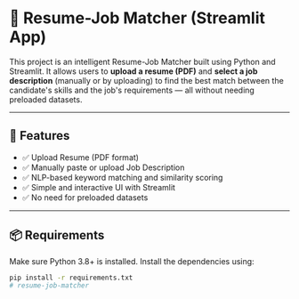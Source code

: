 # 🧠 Resume-Job Matcher (Streamlit App)

This project is an intelligent Resume-Job Matcher built using Python and Streamlit. It allows users to **upload a resume (PDF)** and **select a job description** (manually or by uploading) to find the best match between the candidate's skills and the job's requirements — all without needing preloaded datasets.

---

## 🚀 Features

- ✅ Upload Resume (PDF format)
- ✅ Manually paste or upload Job Description
- ✅ NLP-based keyword matching and similarity scoring
- ✅ Simple and interactive UI with Streamlit
- ✅ No need for preloaded datasets

---

## 📦 Requirements

Make sure Python 3.8+ is installed. Install the dependencies using:

```bash
pip install -r requirements.txt
# resume-job-matcher
